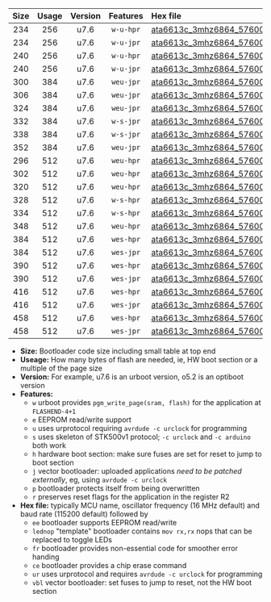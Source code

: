 |Size|Usage|Version|Features|Hex file|
|:-:|:-:|:-:|:-:|:--|
|234|256|u7.6|`w-u-hpr`|[ata6613c_3mhz6864_57600bps_ur.hex](https://raw.githubusercontent.com/stefanrueger/urboot/main//ata6613c_3mhz6864_57600bps_ur.hex)|
|234|256|u7.6|`w-u-jpr`|[ata6613c_3mhz6864_57600bps_ur_vbl.hex](https://raw.githubusercontent.com/stefanrueger/urboot/main//ata6613c_3mhz6864_57600bps_ur_vbl.hex)|
|240|256|u7.6|`w-u-hpr`|[ata6613c_3mhz6864_57600bps_lednop_ur.hex](https://raw.githubusercontent.com/stefanrueger/urboot/main//ata6613c_3mhz6864_57600bps_lednop_ur.hex)|
|240|256|u7.6|`w-u-jpr`|[ata6613c_3mhz6864_57600bps_lednop_ur_vbl.hex](https://raw.githubusercontent.com/stefanrueger/urboot/main//ata6613c_3mhz6864_57600bps_lednop_ur_vbl.hex)|
|300|384|u7.6|`weu-jpr`|[ata6613c_3mhz6864_57600bps_ee_ur_vbl.hex](https://raw.githubusercontent.com/stefanrueger/urboot/main//ata6613c_3mhz6864_57600bps_ee_ur_vbl.hex)|
|306|384|u7.6|`weu-jpr`|[ata6613c_3mhz6864_57600bps_ee_lednop_ur_vbl.hex](https://raw.githubusercontent.com/stefanrueger/urboot/main//ata6613c_3mhz6864_57600bps_ee_lednop_ur_vbl.hex)|
|324|384|u7.6|`weu-jpr`|[ata6613c_3mhz6864_57600bps_ee_lednop_fr_ur_vbl.hex](https://raw.githubusercontent.com/stefanrueger/urboot/main//ata6613c_3mhz6864_57600bps_ee_lednop_fr_ur_vbl.hex)|
|332|384|u7.6|`w-s-jpr`|[ata6613c_3mhz6864_57600bps_vbl.hex](https://raw.githubusercontent.com/stefanrueger/urboot/main//ata6613c_3mhz6864_57600bps_vbl.hex)|
|338|384|u7.6|`w-s-jpr`|[ata6613c_3mhz6864_57600bps_lednop_vbl.hex](https://raw.githubusercontent.com/stefanrueger/urboot/main//ata6613c_3mhz6864_57600bps_lednop_vbl.hex)|
|352|384|u7.6|`weu-jpr`|[ata6613c_3mhz6864_57600bps_ee_lednop_fr_ce_ur_vbl.hex](https://raw.githubusercontent.com/stefanrueger/urboot/main//ata6613c_3mhz6864_57600bps_ee_lednop_fr_ce_ur_vbl.hex)|
|296|512|u7.6|`weu-hpr`|[ata6613c_3mhz6864_57600bps_ee_ur.hex](https://raw.githubusercontent.com/stefanrueger/urboot/main//ata6613c_3mhz6864_57600bps_ee_ur.hex)|
|302|512|u7.6|`weu-hpr`|[ata6613c_3mhz6864_57600bps_ee_lednop_ur.hex](https://raw.githubusercontent.com/stefanrueger/urboot/main//ata6613c_3mhz6864_57600bps_ee_lednop_ur.hex)|
|320|512|u7.6|`weu-hpr`|[ata6613c_3mhz6864_57600bps_ee_lednop_fr_ur.hex](https://raw.githubusercontent.com/stefanrueger/urboot/main//ata6613c_3mhz6864_57600bps_ee_lednop_fr_ur.hex)|
|328|512|u7.6|`w-s-hpr`|[ata6613c_3mhz6864_57600bps.hex](https://raw.githubusercontent.com/stefanrueger/urboot/main//ata6613c_3mhz6864_57600bps.hex)|
|334|512|u7.6|`w-s-hpr`|[ata6613c_3mhz6864_57600bps_lednop.hex](https://raw.githubusercontent.com/stefanrueger/urboot/main//ata6613c_3mhz6864_57600bps_lednop.hex)|
|348|512|u7.6|`weu-hpr`|[ata6613c_3mhz6864_57600bps_ee_lednop_fr_ce_ur.hex](https://raw.githubusercontent.com/stefanrueger/urboot/main//ata6613c_3mhz6864_57600bps_ee_lednop_fr_ce_ur.hex)|
|384|512|u7.6|`wes-hpr`|[ata6613c_3mhz6864_57600bps_ee.hex](https://raw.githubusercontent.com/stefanrueger/urboot/main//ata6613c_3mhz6864_57600bps_ee.hex)|
|384|512|u7.6|`wes-jpr`|[ata6613c_3mhz6864_57600bps_ee_vbl.hex](https://raw.githubusercontent.com/stefanrueger/urboot/main//ata6613c_3mhz6864_57600bps_ee_vbl.hex)|
|390|512|u7.6|`wes-hpr`|[ata6613c_3mhz6864_57600bps_ee_lednop.hex](https://raw.githubusercontent.com/stefanrueger/urboot/main//ata6613c_3mhz6864_57600bps_ee_lednop.hex)|
|390|512|u7.6|`wes-jpr`|[ata6613c_3mhz6864_57600bps_ee_lednop_vbl.hex](https://raw.githubusercontent.com/stefanrueger/urboot/main//ata6613c_3mhz6864_57600bps_ee_lednop_vbl.hex)|
|416|512|u7.6|`wes-hpr`|[ata6613c_3mhz6864_57600bps_ee_lednop_fr.hex](https://raw.githubusercontent.com/stefanrueger/urboot/main//ata6613c_3mhz6864_57600bps_ee_lednop_fr.hex)|
|416|512|u7.6|`wes-jpr`|[ata6613c_3mhz6864_57600bps_ee_lednop_fr_vbl.hex](https://raw.githubusercontent.com/stefanrueger/urboot/main//ata6613c_3mhz6864_57600bps_ee_lednop_fr_vbl.hex)|
|458|512|u7.6|`wes-hpr`|[ata6613c_3mhz6864_57600bps_ee_lednop_fr_ce.hex](https://raw.githubusercontent.com/stefanrueger/urboot/main//ata6613c_3mhz6864_57600bps_ee_lednop_fr_ce.hex)|
|458|512|u7.6|`wes-jpr`|[ata6613c_3mhz6864_57600bps_ee_lednop_fr_ce_vbl.hex](https://raw.githubusercontent.com/stefanrueger/urboot/main//ata6613c_3mhz6864_57600bps_ee_lednop_fr_ce_vbl.hex)|

- **Size:** Bootloader code size including small table at top end
- **Useage:** How many bytes of flash are needed, ie, HW boot section or a multiple of the page size
- **Version:** For example, u7.6 is an urboot version, o5.2 is an optiboot version
- **Features:**
  + `w` urboot provides `pgm_write_page(sram, flash)` for the application at `FLASHEND-4+1`
  + `e` EEPROM read/write support
  + `u` uses urprotocol requiring `avrdude -c urclock` for programming
  + `s` uses skeleton of STK500v1 protocol; `-c urclock` and `-c arduino` both work
  + `h` hardware boot section: make sure fuses are set for reset to jump to boot section
  + `j` vector bootloader: uploaded applications *need to be patched externally*, eg, using `avrdude -c urclock`
  + `p` bootloader protects itself from being overwritten
  + `r` preserves reset flags for the application in the register R2
- **Hex file:** typically MCU name, oscillator frequency (16 MHz default) and baud rate (115200 default) followed by
  + `ee` bootloader supports EEPROM read/write
  + `lednop` "template" bootloader contains `mov rx,rx` nops that can be replaced to toggle LEDs
  + `fr` bootloader provides non-essential code for smoother error handing
  + `ce` bootloader provides a chip erase command
  + `ur` uses urprotocol and requires `avrdude -c urclock` for programming
  + `vbl` vector bootloader: set fuses to jump to reset, not the HW boot section
